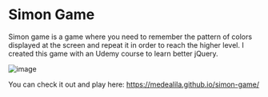 # Simon Game
Simon game is a game where you need to remember the pattern of colors displayed at the screen and repeat it in order to reach the higher level. I created this game with an Udemy course to learn better jQuery.

![image](https://user-images.githubusercontent.com/96343084/213546477-ff872632-e15b-40e0-931e-a572b61e16c2.png)

You can check it out and play here: https://medealila.github.io/simon-game/
